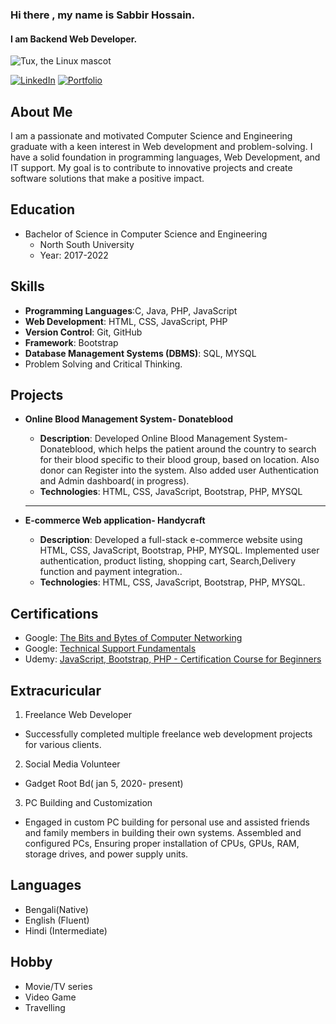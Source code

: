 ### Hi there , my name is Sabbir Hossain.
#### I am Backend Web Developer.
![Tux, the Linux mascot](https://i.ibb.co/VqVrQ4p/20221107-133243.jpg)


[![LinkedIn](https://img.shields.io/badge/LinkedIn-Profile-blue)](https://www.linkedin.com/in/sabbir-hossain-bb5619266/)
[![Portfolio](https://img.shields.io/badge/Portfolio-Website-green)]((https://www.hsabbir36.blogspot.com/))

## About Me

I am a passionate and motivated Computer Science and Engineering graduate with a keen interest in Web development and problem-solving. I have a solid foundation in programming languages, Web Development, and IT support. My goal is to contribute to innovative projects and create software solutions that make a positive impact.

## Education

- Bachelor of Science in Computer Science and Engineering
  - North South University
  - Year: 2017-2022

## Skills

- **Programming Languages**:C, Java, PHP, JavaScript
- **Web Development**: HTML, CSS, JavaScript, PHP
- **Version Control**: Git, GitHub
- **Framework**: Bootstrap
- **Database Management Systems (DBMS)**: SQL, MYSQL
- Problem Solving and Critical Thinking.

## Projects

- **Online Blood Management System- Donateblood**
  - **Description**: Developed Online Blood Management System- Donateblood, which helps the patient around the country to search for their blood specific to their blood group, based on location. Also donor can Register into the system. Also added user Authentication and Admin dashboard( in progress).
  - **Technologies**: HTML, CSS, JavaScript, Bootstrap, PHP, MYSQL
 
  ***
  

- **E-commerce Web application- Handycraft**
  - **Description**:  Developed a full-stack e-commerce website using HTML, CSS, JavaScript, Bootstrap, PHP, MYSQL. Implemented user authentication, product listing, shopping cart, Search,Delivery function and payment integration..
  - **Technologies**: HTML, CSS, JavaScript, Bootstrap, PHP, MYSQL.


## Certifications

- Google: [The Bits and Bytes of Computer Networking](https://www.coursera.org/account/accomplishments/certificate/YUJY99WZMFLJ)
- Google: [Technical Support Fundamentals](https://www.coursera.org/account/accomplishments/certificate/5E2MPTYNDBX8)
- Udemy:  [JavaScript, Bootstrap, PHP - Certification Course for Beginners](https://youaccel.com/admin/certificate_gen/tcpdf/ya/certificate_ya2.php?certid=34292345)

## Extracuricular 

 1. Freelance Web Developer 
- Successfully completed multiple freelance web development projects for various clients.

 2. Social Media Volunteer
- Gadget Root Bd( jan 5, 2020- present)

 3. PC Building and Customization 
- Engaged in custom PC building for personal use and assisted friends and family members in building their own systems. Assembled and configured PCs, Ensuring proper installation of CPUs, GPUs, RAM, storage drives, and power supply units.

## Languages

- Bengali(Native)
- English (Fluent)
- Hindi (Intermediate)

## Hobby
- Movie/TV series
- Video Game
- Travelling 


